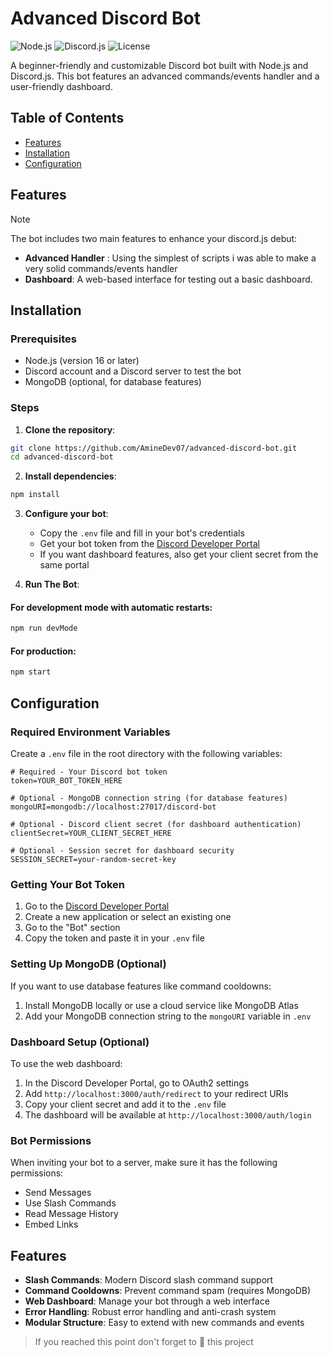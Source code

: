# Advanced Discord Bot

![Node.js](https://img.shields.io/badge/Node.js-v20.0.0-brightgreen) ![Discord.js](https://img.shields.io/badge/Discord.js-v14.12.1-blue) ![License](https://img.shields.io/badge/License-MIT-yellow.svg)

A beginner-friendly and customizable Discord bot built with Node.js and Discord.js. This bot features an advanced commands/events handler and a user-friendly dashboard.

## Table of Contents

- [Features](#features)
- [Installation](#installation)
- [Configuration](#configuration)

## Features

> [!NOTE]
> The bot includes two main features to enhance your discord.js debut:
> - **Advanced Handler** : Using the simplest of scripts i was able to make a very solid commands/events handler
> - **Dashboard**: A web-based interface for testing out a basic dashboard.

## Installation

### Prerequisites

- Node.js (version 16 or later)
- Discord account and a Discord server to test the bot
- MongoDB (optional, for database features)

### Steps

1. **Clone the repository**:

```bash
git clone https://github.com/AmineDev07/advanced-discord-bot.git
cd advanced-discord-bot
```

2. **Install dependencies**:

```bash
npm install
```

3. **Configure your bot**:
   - Copy the `.env` file and fill in your bot's credentials
   - Get your bot token from the [Discord Developer Portal](https://discord.com/developers/applications)
   - If you want dashboard features, also get your client secret from the same portal

4. **Run The Bot**:

#### For development mode with automatic restarts:
```bash
npm run devMode
```

#### For production:
```bash
npm start
```

## Configuration

### Required Environment Variables

Create a `.env` file in the root directory with the following variables:

```env
# Required - Your Discord bot token
token=YOUR_BOT_TOKEN_HERE

# Optional - MongoDB connection string (for database features)
mongoURI=mongodb://localhost:27017/discord-bot

# Optional - Discord client secret (for dashboard authentication)
clientSecret=YOUR_CLIENT_SECRET_HERE

# Optional - Session secret for dashboard security
SESSION_SECRET=your-random-secret-key
```

### Getting Your Bot Token

1. Go to the [Discord Developer Portal](https://discord.com/developers/applications)
2. Create a new application or select an existing one
3. Go to the "Bot" section
4. Copy the token and paste it in your `.env` file

### Setting Up MongoDB (Optional)

If you want to use database features like command cooldowns:

1. Install MongoDB locally or use a cloud service like MongoDB Atlas
2. Add your MongoDB connection string to the `mongoURI` variable in `.env`

### Dashboard Setup (Optional)

To use the web dashboard:

1. In the Discord Developer Portal, go to OAuth2 settings
2. Add `http://localhost:3000/auth/redirect` to your redirect URIs
3. Copy your client secret and add it to the `.env` file
4. The dashboard will be available at `http://localhost:3000/auth/login`

### Bot Permissions

When inviting your bot to a server, make sure it has the following permissions:
- Send Messages
- Use Slash Commands
- Read Message History
- Embed Links

## Features

- **Slash Commands**: Modern Discord slash command support
- **Command Cooldowns**: Prevent command spam (requires MongoDB)
- **Web Dashboard**: Manage your bot through a web interface
- **Error Handling**: Robust error handling and anti-crash system
- **Modular Structure**: Easy to extend with new commands and events

> If you reached this point don't forget to 🌟 this project